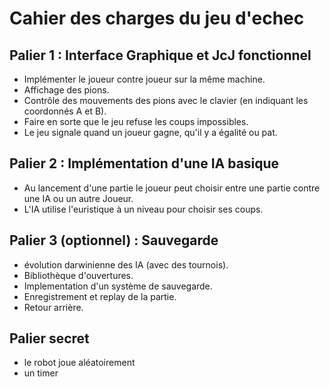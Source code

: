 # Cahier des charges du jeu d'echec

## Palier 1 : Interface Graphique et JcJ fonctionnel

- Implémenter le joueur contre joueur sur la même machine.
- Affichage des pions.
- Contrôle des mouvements des pions avec le clavier (en indiquant les coordonnés A et B).
- Faire en sorte que le jeu refuse les coups impossibles. 
- Le jeu signale quand un joueur gagne, qu'il y a égalité ou pat.

## Palier 2 : Implémentation d'une IA basique

- Au lancement d'une partie le joueur peut choisir entre une partie contre une IA ou un autre Joueur.
- L'IA utilise l'euristique à un niveau pour choisir ses coups.

## Palier 3 (optionnel) : Sauvegarde 

- évolution darwinienne des IA (avec des tournois).
- Bibliothèque d'ouvertures.
- Implementation d'un système de sauvegarde.
- Enregistrement et replay de la partie.
- Retour arrière.

## Palier secret

- le robot joue aléatoirement
- un timer